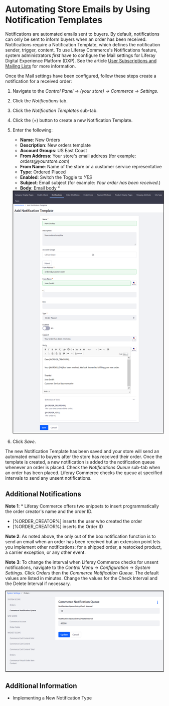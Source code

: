 # Automating Store Emails by Using Notification Templates

Notifications are automated emails sent to buyers. By default, notifications can only be sent to inform buyers when an order has been received. Notifications require a Notification Template, which defines the notification sender, trigger, content. To use Liferay Commerce's Notifications feature, system administrators _first_ have to configure the Mail settings for Liferay Digital Experience Platform (DXP). See the article [User Subscriptions and Mailing Lists](https://help.liferay.com/hc/en-us/articles/360017896652-Installing-Liferay-DXP#configuring-mail) for more information.

Once the Mail settings have been configured, follow these steps create a notification for a received order:

1. Navigate to the _Control Panel_ → _(your store)_ → _Commerce_ → _Settings_.
2. Click the _Notifications_ tab.
3. Click the _Notification Templates_ sub-tab.
4. Click the (+) button to create a new Notification Template.
5. Enter the following:
    * **Name**: New Orders
    * **Description**: New orders template
    * **Account Groups**: US East Coast
    * **From Address**: Your store's email address (for example: _orders@yourstore.com_)
    * **From Name**: Name of the store or a customer service representative
    * **Type**: Ordered Placed
    * **Enabled**: Switch the Toggle to _YES_
    * **Subject**: Email subject (for example: _Your order has been received._)
    * **Body**: Email body \*

    <img src="./images/01.png" width="700px" style="border: #000000 1px solid;">

6. Click _Save_.

The new Notification Template has been saved and your store will send an automated email to buyers after the store has received their order. Once the template is created, a new notification is added to the notification queue whenever an order is placed. Check the _Notifications Queue_ sub-tab when an order has been placed. Liferay Commerce checks the queue at specified intervals to send any unsent notifications.

## Additional Notifications

**Note 1**: \* Liferay Commerce offers two snippets to insert programmatically the order creator's name and the order ID.

* \[%ORDER_CREATOR%\] inserts the user who created the order
* \[%ORDER_CREATOR%\] inserts the Order ID

**Note 2**: As noted above, the only out of the box notification function is to send an email when an order has been received but an extension point lets you implement other notifications: for a shipped order, a restocked product, a carrier exception, or any other event.

**Note 3**: To change the interval when Liferay Commerce checks for unsent notifications, navigate to the _Control Menu_ → _Configuration_ → _System Settings_. Click _Orders_ then the _Commerce Notification Queue_. The default values are listed in minutes. Change the values for the Check Interval and the Delete Interval if necessary.

<img src="./images/02.png" width="700px" style="border: #000000 1px solid;">

## Additional Information

* Implementing a New Notification Type
